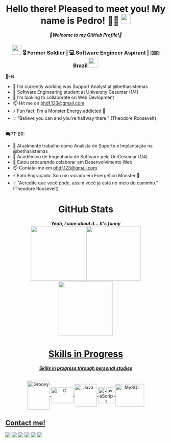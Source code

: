 <div align="center">
  <h1>Hello there! Pleased to meet you! My name is Pedro!</a> 👨‍💻 <img src="https://media.giphy.com/media/hvRJCLFzcasrR4ia7z/giphy.gif" width="30px"> </h1> <i><b>🌾Welcome to my GitHub Profile!🌾</b></i>
</div>

<div align="center">
<h3><img src="https://media.giphy.com/media/WUlplcMpOCEmTGBtBW/giphy.gif" width="30"> 🎖 Former Soldier | 💻 Software Engineer Aspirant | 🇧🇷 Brazil <img src="https://media.giphy.com/media/WUlplcMpOCEmTGBtBW/giphy.gif" width="30"></h3>
</div>

💬EN:
- 🔭 I’m currently working was Support Analyst at @bethasistemas
- 🌱 Software Engineering student at University Cesumar (1/4)
- 🤝 I’m looking to collaborate on Web Devlopment 
- 📫 Hit me on phdf.123@gmail.com 
- ⚡ Fun fact: I'm a Monster Energy addicted 🥤
- 💡 "Believe you can and you're halfway there." (Theodore Roosevelt)

##

🗨PT-BR:
- 🔭 Atualmente trabalho como Analista de Suporte e Implantação na @bethasistemas
- 🌱 Acadêmico de Engenharia de Software pela UniCesumar (1/4)
- 🤝 Estou procurando colaborar em Desenvolvimento Web
- 📫 Contate-me em phdf.123@gmail.com
- ⚡ Fato Engraçado: Sou um viciado em Energético Monster 🥤
- 💡 "Acredite que você pode, assim você já está no meio do caminho." (Theodore Roosevelt)



<div align="center">
    <h1>GitHub Stats</h1><i><b>Yeah, I care about it... It's funny</b></i>
</div>

<div align="center">
    <a href="https://github.com/PedroHFDutra">
        <img height="170em" src="https://github-readme-stats.vercel.app/api?username=PedroHFDutra&theme=gotham&hide_border=true&include_all_commits=true&count_private=true"/>
        <img height="170em" src="https://github-readme-streak-stats.herokuapp.com/?user=PedroHFDutra&theme=gotham&hide_border=true"/>
        <img height="170em" src="https://github-readme-stats.vercel.app/api/top-langs/?username=PedroHFDutra&theme=gotham&hide_border=true&include_all_commits=true&count_private=true&layout=compact"/>
</div> 

<div align="center">
    <h1>Skills in Progress</h1> <i><b> Skills in progress through personal studies </i></b>
</div>

</div>
<p align="center"><br>
  <img align="center" alt="Groovy" height="90" width="70" src="https://cdn.jsdelivr.net/gh/devicons/devicon/icons/groovy/groovy-original.svg">
  <img align="center" alt="C" height="50" width="70" src="https://cdn.jsdelivr.net/gh/devicons/devicon/icons/c/c-original.svg">
  <img align="center" alt="Java" height="70" width="70" src="https://cdn.jsdelivr.net/gh/devicons/devicon/icons/java/java-original-wordmark.svg"> 
  <img align="center" alt="JavaScript" height="50" width="50" src="https://cdn.jsdelivr.net/gh/devicons/devicon/icons/javascript/javascript-original.svg">
  <img align="center" alt="MySQL" height="70" width="90" src="https://cdn.jsdelivr.net/gh/devicons/devicon/icons/mysql/mysql-original-wordmark.svg">
</div>

## Contact me!
<div> 
  <a href="https://instagram.com/_pedrodutra_" target="_blank"><img src="https://img.shields.io/badge/-Instagram-%23E4405F?style=for-the-badge&logo=instagram&logoColor=white" target="_blank"></a>
  <a href = "mailto:phdf.123@gmail.com"><img src="https://img.shields.io/badge/-Gmail-%23333?style=for-the-badge&logo=gmail&logoColor=white" target="_blank"></a>
  <a href="https://www.linkedin.com/in/pedrohdutra" target="_blank"><img src="https://img.shields.io/badge/-LinkedIn-%230077B5?style=for-the-badge&logo=linkedin&logoColor=white" target="_blank"></a> 
 <a href="https://discord.gg/Pedro_Dutra#1052"><img src=https://img.shields.io/badge/Discord-7289DA?style=for-the-badge&logo=discord&logoColor=white></a>
 <a href="https://dev.to/pedrohfdutra"><img src=https://img.shields.io/badge/dev.to-0A0A0A?style=for-the-badge&logo=devdotto&logoColor=white></a>
 <a href="https://gitlab.com/pedrohfdutra"><img src=https://img.shields.io/badge/GitLab-330F63?style=for-the-badge&logo=gitlab&logoColor=white></a> 
</div>
